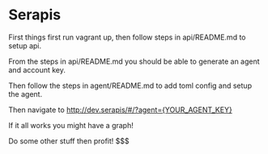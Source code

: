 # Serapis

First things first run vagrant up, then follow steps in api/README.md to setup api.

From the steps in api/README.md you should be able to generate an agent and account key.

Then follow the steps in agent/README.md to add toml config and setup the agent.

Then navigate to http://dev.serapis/#/?agent={YOUR_AGENT_KEY}

If it all works you might have a graph!

Do some other stuff then profit! $$$

